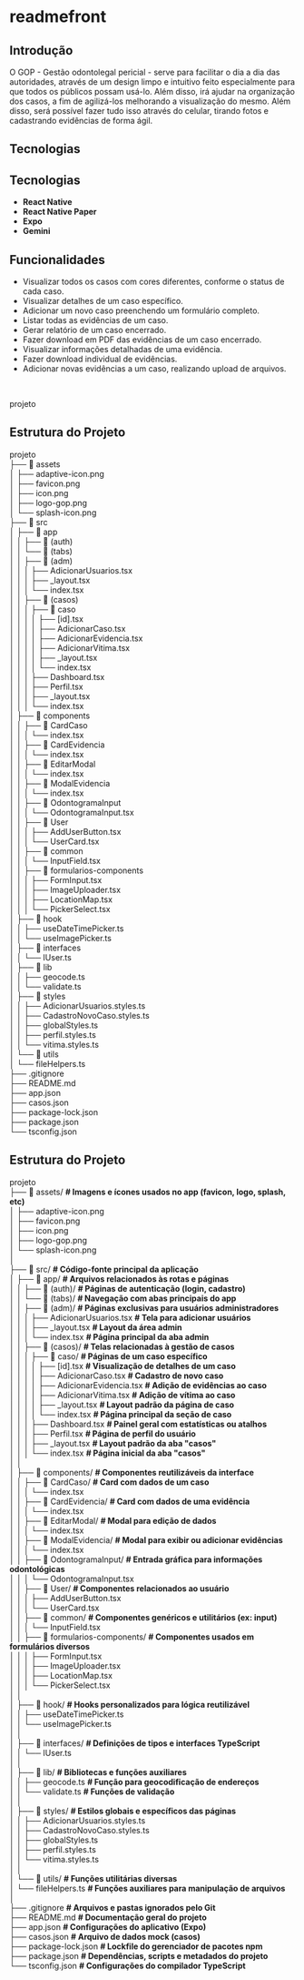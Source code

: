 # readmefront

<h2>Introdução</h2>
O GOP - Gestão odontolegal pericial - serve para facilitar o dia a dia das autoridades, através de um design limpo e intuitivo feito especialmente para que todos os públicos possam usá-lo. Além disso, irá ajudar na organização dos casos, a fim de agilizá-los melhorando a visualização do mesmo. Além disso, será possível fazer tudo isso através do celular, tirando fotos e cadastrando evidências de forma ágil.

<h2>Tecnologias</h2>
<h2>Tecnologias</h2>
<ul>
  <li><strong>React Native</strong></li>
  <li><strong>React Native Paper</strong></li>
  <li><strong>Expo</strong></li>
  <li><strong>Gemini</strong></li>
</ul>


<h2>Funcionalidades</h2>
<ul>
<li>Visualizar todos os casos com cores diferentes, conforme o status de cada caso.</li>
  <li>Visualizar detalhes de um caso específico.</li>
  <li>Adicionar um novo caso preenchendo um formulário completo.</li>
  <li>Listar todas as evidências de um caso.</li>
  <li>Gerar relatório de um caso encerrado.</li>
  <li>Fazer download em PDF das evidências de um caso encerrado.</li>
  <li>Visualizar informações detalhadas de uma evidência.</li>
  <li>Fazer download individual de evidências.</li>
  <li>Adicionar novas evidências a um caso, realizando upload de arquivos.</li>
  </ul>
<br>

 projeto <br>
## Estrutura do Projeto

 projeto <br>
├── 📁 assets <br>
│   ├── adaptive-icon.png <br>
│   ├── favicon.png <br>
│   ├── icon.png <br>
│   ├── logo-gop.png <br>
│   └── splash-icon.png <br>
├── 📁 src <br>
│   ├── 📁 app <br>
│   │   ├── 📁 (auth) <br>
│   │   └── 📁 (tabs) <br>
│   │       ├── 📁 (adm) <br>
│   │       │   ├── AdicionarUsuarios.tsx <br>
│   │       │   ├── _layout.tsx <br>
│   │       │   └── index.tsx <br>
│   │       ├── 📁 (casos) <br>
│   │       │   ├── 📁 caso <br>
│   │       │   │   ├── [id].tsx <br>
│   │       │   │   ├── AdicionarCaso.tsx <br>
│   │       │   │   ├── AdicionarEvidencia.tsx <br>
│   │       │   │   ├── AdicionarVitima.tsx <br>
│   │       │   │   ├── _layout.tsx <br>
│   │       │   │   └── index.tsx <br>
│   │       │   ├── Dashboard.tsx <br>
│   │       │   ├── Perfil.tsx <br>
│   │       │   ├── _layout.tsx <br>
│   │       │   └── index.tsx <br>
│   ├── 📁 components <br>
│   │   ├── 📁 CardCaso <br>
│   │   │   └── index.tsx <br>
│   │   ├── 📁 CardEvidencia <br>
│   │   │   └── index.tsx <br>
│   │   ├── 📁 EditarModal <br>
│   │   │   └── index.tsx <br>
│   │   ├── 📁 ModalEvidencia <br>
│   │   │   └── index.tsx <br>
│   │   ├── 📁 OdontogramaInput <br>
│   │   │   └── OdontogramaInput.tsx <br>
│   │   ├── 📁 User <br>
│   │   │   ├── AddUserButton.tsx <br>
│   │   │   └── UserCard.tsx <br>
│   │   ├── 📁 common <br>
│   │   │   └── InputField.tsx <br>
│   │   ├── 📁 formularios-components <br>
│   │   │   ├── FormInput.tsx <br>
│   │   │   ├── ImageUploader.tsx <br>
│   │   │   ├── LocationMap.tsx <br>
│   │   │   └── PickerSelect.tsx <br>
│   ├── 📁 hook <br>
│   │   ├── useDateTimePicker.ts <br>
│   │   └── useImagePicker.ts <br>
│   ├── 📁 interfaces <br>
│   │   └── IUser.ts <br>
│   ├── 📁 lib <br>
│   │   ├── geocode.ts <br>
│   │   └── validate.ts <br>
│   ├── 📁 styles <br>
│   │   ├── AdicionarUsuarios.styles.ts <br>
│   │   ├── CadastroNovoCaso.styles.ts <br>
│   │   ├── globalStyles.ts <br>
│   │   ├── perfil.styles.ts <br>
│   │   └── vitima.styles.ts <br>
│   └── 📁 utils <br>
│       └── fileHelpers.ts <br>
├── .gitignore <br>
├── README.md <br>
├── app.json <br>
├── casos.json <br>
├── package-lock.json <br>
├── package.json <br>
└── tsconfig.json <br>

## Estrutura do Projeto

projeto <br>
├── 📁 assets/                        **# Imagens e ícones usados no app (favicon, logo, splash, etc)** <br>
│   ├── adaptive-icon.png <br>
│   ├── favicon.png <br>
│   ├── icon.png <br>
│   ├── logo-gop.png <br>
│   └── splash-icon.png <br>
│ <br>
├── 📁 src/                           **# Código-fonte principal da aplicação** <br>
│   ├── 📁 app/                       **# Arquivos relacionados às rotas e páginas** <br>
│   │   ├── 📁 (auth)/               **# Páginas de autenticação (login, cadastro)** <br>
│   │   └── 📁 (tabs)/               **# Navegação com abas principais do app** <br>
│   │       ├── 📁 (adm)/           **# Páginas exclusivas para usuários administradores** <br>
│   │       │   ├── AdicionarUsuarios.tsx     **# Tela para adicionar usuários** <br>
│   │       │   ├── _layout.tsx               **# Layout da área admin** <br>
│   │       │   └── index.tsx                 **# Página principal da aba admin** <br>
│   │       ├── 📁 (casos)/         **# Telas relacionadas à gestão de casos** <br>
│   │       │   ├── 📁 caso/                   **# Páginas de um caso específico** <br>
│   │       │   │   ├── [id].tsx                     **# Visualização de detalhes de um caso** <br>
│   │       │   │   ├── AdicionarCaso.tsx           **# Cadastro de novo caso** <br>
│   │       │   │   ├── AdicionarEvidencia.tsx      **# Adição de evidências ao caso** <br>
│   │       │   │   ├── AdicionarVitima.tsx         **# Adição de vítima ao caso** <br>
│   │       │   │   ├── _layout.tsx                 **# Layout padrão da página de caso** <br>
│   │       │   │   └── index.tsx                   **# Página principal da seção de caso** <br>
│   │       │   ├── Dashboard.tsx           **# Painel geral com estatísticas ou atalhos** <br>
│   │       │   ├── Perfil.tsx              **# Página de perfil do usuário** <br>
│   │       │   ├── _layout.tsx             **# Layout padrão da aba "casos"** <br>
│   │       │   └── index.tsx               **# Página inicial da aba "casos"** <br>
│   │ <br>
│   ├── 📁 components/                  **# Componentes reutilizáveis da interface** <br>
│   │   ├── 📁 CardCaso/              **# Card com dados de um caso** <br>
│   │   │   └── index.tsx <br>
│   │   ├── 📁 CardEvidencia/         **# Card com dados de uma evidência** <br>
│   │   │   └── index.tsx <br>
│   │   ├── 📁 EditarModal/           **# Modal para edição de dados** <br>
│   │   │   └── index.tsx <br>
│   │   ├── 📁 ModalEvidencia/        **# Modal para exibir ou adicionar evidências** <br>
│   │   │   └── index.tsx <br>
│   │   ├── 📁 OdontogramaInput/      **# Entrada gráfica para informações odontológicas** <br>
│   │   │   └── OdontogramaInput.tsx <br>
│   │   ├── 📁 User/                  **# Componentes relacionados ao usuário** <br>
│   │   │   ├── AddUserButton.tsx <br>
│   │   │   └── UserCard.tsx <br>
│   │   ├── 📁 common/                **# Componentes genéricos e utilitários (ex: input)** <br>
│   │   │   └── InputField.tsx <br>
│   │   ├── 📁 formularios-components/  **# Componentes usados em formulários diversos** <br>
│   │   │   ├── FormInput.tsx <br>
│   │   │   ├── ImageUploader.tsx <br>
│   │   │   ├── LocationMap.tsx <br>
│   │   │   └── PickerSelect.tsx <br>
│   │ <br>
│   ├── 📁 hook/                      **# Hooks personalizados para lógica reutilizável** <br>
│   │   ├── useDateTimePicker.ts <br>
│   │   └── useImagePicker.ts <br>
│   │ <br>
│   ├── 📁 interfaces/                **# Definições de tipos e interfaces TypeScript** <br>
│   │   └── IUser.ts <br>
│   │ <br>
│   ├── 📁 lib/                       **# Bibliotecas e funções auxiliares** <br>
│   │   ├── geocode.ts                       **# Função para geocodificação de endereços** <br>
│   │   └── validate.ts                      **# Funções de validação** <br>
│   │ <br>
│   ├── 📁 styles/                    **# Estilos globais e específicos das páginas** <br>
│   │   ├── AdicionarUsuarios.styles.ts <br>
│   │   ├── CadastroNovoCaso.styles.ts <br>
│   │   ├── globalStyles.ts <br>
│   │   ├── perfil.styles.ts <br>
│   │   └── vitima.styles.ts <br>
│   │ <br>
│   └── 📁 utils/                     **# Funções utilitárias diversas** <br>
│       └── fileHelpers.ts                   **# Funções auxiliares para manipulação de arquivos** <br>
│ <br>
├── .gitignore                       **# Arquivos e pastas ignorados pelo Git** <br>
├── README.md                        **# Documentação geral do projeto** <br>
├── app.json                         **# Configurações do aplicativo (Expo)** <br>
├── casos.json                       **# Arquivo de dados mock (casos)** <br>
├── package-lock.json                **# Lockfile do gerenciador de pacotes npm** <br>
├── package.json                     **# Dependências, scripts e metadados do projeto** <br>
└── tsconfig.json                    **# Configurações do compilador TypeScript** <br>



